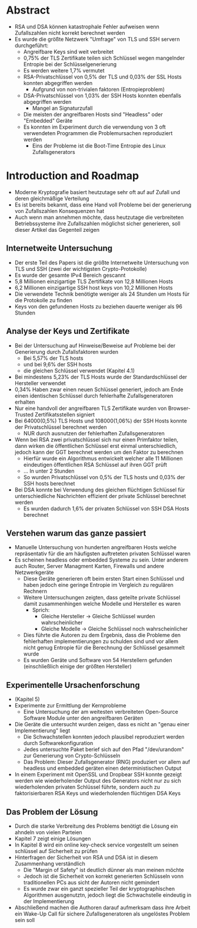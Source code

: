 # Abstract
* RSA und DSA können katastrophale Fehler aufweisen wenn Zufallszahlen nicht korrekt berechnet werden
* Es wurde die größte Netzwerk "Umfrage" von TLS und SSH servern durchgeführt:
  * Angreifbare Keys sind weit verbreitet
  * 0,75% der TLS Zertifikate teilen sich Schlüssel wegen mangelnder Entropie bei der Schlüsselgenerierung
  * Es werden weitere 1,7% vermutet
  * RSA-Privatschlüssel von 0,5% der TLS und 0,03% der SSL Hosts konnten abgegriffen werden
    * Aufgrund von non-trivialen faktoren (Entropieproblem)
  * DSA-Privatschlüssel von 1,03% der SSH Hosts konnten ebenfalls abgegriffen werden
    * Mangel an Signaturzufall
  * Die meisten der angreifbaren Hosts sind "Headless" oder "Embedded" Geräte
  * Es konnten im Experiment durch die verwendung von 3 oft verwendeten Programmen die Problemursachen reproduziert werden
    * Eins der Probleme ist die Boot-Time Entropie des Linux Zufallsgenerators
  
# Introduction and Roadmap
* Moderne Kryptografie basiert heutzutage sehr oft auf auf Zufall und deren gleichmäßige Verteilung
* Es ist bereits bekannt, dass eine Hand voll Probleme bei der generierung von Zufallszahlen Konsequenzen hat
* Auch wenn man annehmen möchte, dass heutzutage die verbreiteten Betriebssysteme ihre Zufallszahlen möglichst sicher generieren, soll dieser Artikel  das Gegenteil zeigen

## Internetweite Untersuchung

* Der erste Teil des Papers ist die größte Internetweite Untersuchung von TLS und SSH (zwei der wichtigsten Crypto-Protokolle)
* Es wurde der gesamte IPv4 Bereich gescannt
* 5,8 Millionen einzigartige TLS Zertifikate von 12,8 Millionen Hosts
* 6,2 Millionen einzigartige SSH host keys von 10,2 Millionen Hosts
* Die verwendete Technik benötigte weniger als 24 Stunden um Hosts für die Protokolle zu finden
* Keys von den gefundenen Hosts zu beziehen dauerte weniger als 96 Stunden

## Analyse der Keys und Zertifikate
  
* Bei der Untersuchung auf Hinweise/Beweise auf Probleme bei der Generierung durch Zufallsfaktoren wurden
  * Bei 5,57% der TLS hosts
  * und bei 9,6% der SSH hosts
  * die gleichen Schlüssel verwendet (Kapitel 4.1)
* Bei mindestens 5,23% der TLS Hosts wurde der Standardschlüssel der Hersteller verwendet
* 0,34% Haben zwar einen neuen Schlüssel generiert, jedoch am Ende einen identischen Schlüssel durch fehlerhafte Zufallsgeneratoren erhalten
* Nur eine handvoll der angreifbaren TLS Zertifikate wurden von Browser-Trusted Zertifikatsstellen signiert
* Bei 64000(0,5%) TLS Hosts und 108000(1,06%) der SSH Hosts konnte der Privatschlüssel berechnet werden 
  * NUR durch ausnutzen der fehlerhaften Zufallsgeneratoren
* Wenn bei RSA zwei privatschlüssel sich nur einen Primfaktor teilen, dann wirken die öffentlichen Schlüssel erst einmal unterschiedlich, jedoch kann der GGT berechnet werden um den Faktor zu berechnen
  * Hierfür wurde ein Algorithmus entwickelt welcher alle 11 Millionen eindeutigen öffentlichen RSA Schlüssel auf ihren GGT prüft
  * ... In unter 2 Stunden
  * So wurden Privatschlüssel von 0,5% der TLS hosts und 0,03% der SSH hosts berechnet
* Bei DSA konnte bei Verwendung des gleichen flüchtigen Schlüssel für unterschiedliche Nachrichten effizient der private Schlüssel berechnet werden
  * Es wurden dadurch 1,6% der privaten Schlüssel von SSH DSA Hosts berechnet

## Verstehen warum das ganze passiert

* Manuelle Untersuchung von hunderten angreifbaren Hosts welche repräsentativ für die am häufigsten auftreteten privaten Schlüssel waren
* Es scheinen headless oder embedded Systeme zu sein. Unter anderem auch Router, Server Managment Karten, Firewalls und andere Netzwerkgeräte
  * Diese Geräte generieren oft beim ersten Start einen Schlüssel und haben jedoch eine geringe Entropie im Vergleich zu regulären Rechnern
  * Weitere Untersuchungen zeigten, dass geteilte private Schlüssel damit zusammenhingen welche Modelle und Hersteller es waren
    * Sprich: 
      * Gleiche Hersteller -> Gleiche Schlüssel wurden wahrscheinlicher
      * Gleiche Modelle -> Gleiche Schlüssel noch wahrscheinlicher
  * Dies führte die Autoren zu dem Ergebnis, dass die Probleme den fehlerhaften implementierungen zu schulden sind und vor allem nicht genug Entropie für die Berechnung der Schlüssel gesammelt wurde
  * Es wurden Geräte und Software von 54 Herstellern gefunden (einschließlich einige der größten Hersteller)
    
## Experimentelle Ursachenforschung

  * (Kapitel 5)
  * Experimente zur Ermittlung der Kernprobleme
    * Eine Untersuchung der am weitesten verbreiteten Open-Source Software Module unter den angreifbaren Geräten
  * Die Geräte die untersucht wurden zeigen, dass es nicht an "genau einer Implementierung" liegt
    * Die Schwachstellen konnten jedoch plausibel reproduziert werden durch Softwarekonfiguration
    * Jedes untersuchte Paket berief sich auf den Pfad "/dev/urandom" zur Generierung von Crypto-Schlüsseln
    * Das Problem: Dieser Zufallsgenerator (RNG) produziert vor allem auf headless und embedded geräten einen deterministischen Output
  * In einem Experiment mit OpenSSL und Dropbear SSH konnte gezeigt werden wie wiederholender Output des Generators nicht nur zu sich wiederholenden privaten Schlüssel führte, sondern auch zu faktorisierbaren RSA Keys und wiederholenden flüchtigen DSA Keys
 
## Das Problem der Lösung

* Durch die starke Verbreitung des Problems benötigt die Lösung ein ahndeln von vielen Parteien
* Kapitel 7 zeigt einige Lösungen
* In Kapitel 8 wird ein online key-check service vorgestellt um seinen schlüssel auf Sicherheit zu prüfen
* Hinterfragen der Sicherheit von RSA und DSA ist in diesem Zusammenhang verständlich
  * Die "Margin of Safety" ist deutlich dünner als man meinen möchte
  * Jedoch ist die Sicherheit von korrekt generierten Schlüsseln vonn traditionellen PCs aus sicht der Autoren nicht gemindert
  * Es wurde zwar ein ganzt spezieller Teil der kryptographischen Algorithmen ausgenutztn, jedoch liegt die Schwachstelle eindeutig in der Implementierung
* Abschließend machen die Authoren darauf aufmerksam dass ihre Arbeit ein Wake-Up Call für sichere Zufallsgeneratoren als ungelöstes Problem sein soll
